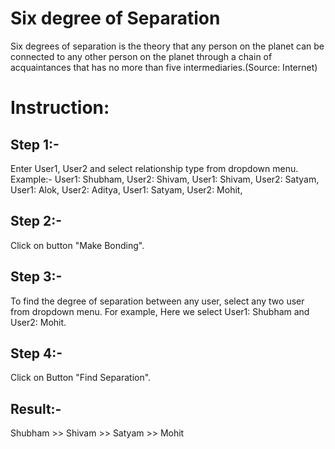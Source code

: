 # Six degree of Separation 
Six degrees of separation is the theory that any person on the planet can be connected to any other person on the planet through a chain of acquaintances that has no more than five intermediaries.(Source: Internet)

# Instruction:
## Step 1:-
Enter User1, User2 and select relationship type from dropdown menu.
Example:- 
User1: Shubham, User2: Shivam,
User1: Shivam,  User2: Satyam,
User1: Alok,    User2: Aditya,
User1: Satyam,  User2: Mohit,

## Step 2:-
Click on button "Make Bonding".

## Step 3:-

To find the degree of separation between any user, select any two user from dropdown menu.
For example, Here we select User1: Shubham and User2: Mohit.

## Step 4:-

Click on Button "Find Separation".

## Result:-
Shubham >> Shivam >> Satyam >> Mohit

